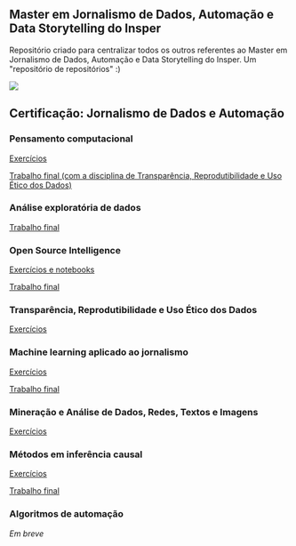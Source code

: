 ## Master em Jornalismo de Dados, Automação e Data Storytelling do Insper
Repositório criado para centralizar todos os outros referentes ao Master em Jornalismo de Dados, Automação e Data Storytelling do Insper. Um "repositório de repositórios" :)

<img align="center" src="https://pglaw.com.br/wp-content/uploads/2018/12/insper-cover.png">

## Certificação: Jornalismo de Dados e Automação
### Pensamento computacional
[Exercícios](https://github.com/biamuniz/mjda_insper/tree/main/pensamento_computacional)

[Trabalho final (com a disciplina de Transparência, Reprodutibilidade e Uso Ético dos Dados)](https://github.com/biamuniz/trabalhofinal_pensamentocomputacional)

### Análise exploratória de dados
[Trabalho final](https://github.com/biamuniz/analise-microdados-olimpiadas)

### Open Source Intelligence
[Exercícios e notebooks](https://github.com/biamuniz/mjda_insper/tree/main/osint)

[Trabalho final](https://github.com/biamuniz/trabalhofinal_osint)

### Transparência, Reprodutibilidade e Uso Ético dos Dados
[Exercícios](https://github.com/biamuniz/mjda_insper_transparencia)

### Machine learning aplicado ao jornalismo
[Exercícios](https://github.com/biamuniz/mjda_insper/tree/main/machine_learning)

[Trabalho final](https://github.com/biamuniz/cluster-deputados)

### Mineração e Análise de Dados, Redes, Textos e Imagens
[Exercícios](https://github.com/biamuniz/mjda_insper/tree/main/mineracao)

### Métodos em inferência causal
[Exercícios](https://github.com/biamuniz/mjda_insper/tree/main/inferencia_causal)

[Trabalho final](https://github.com/biamuniz/doacoes-cidades-barragens)

### Algoritmos de automação
*Em breve*
